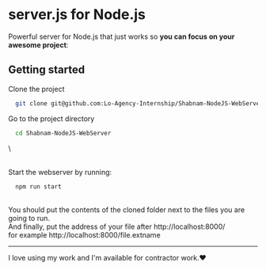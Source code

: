 # **server.js** for Node.js

Powerful server for Node.js that just works so **you can focus on your awesome project**:


## Getting started

Clone the project

```bash
  git clone git@github.com:Lo-Agency-Internship/Shabnam-NodeJS-WebServer.git
```

Go to the project directory

```bash
  cd Shabnam-NodeJS-WebServer
```
\


\
Start the webserver by running:

```bash
  npm run start
```
\
You should put the contents of the cloned folder next to the files you are going to run.
\
And finally, put the address of your file after
http://localhost:8000/
\
for example
http://localhost:8000/file.extname

---
I love using my work and I'm available for contractor work.♥